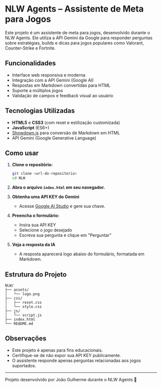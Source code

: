 # NLW Agents – Assistente de Meta para Jogos

Este projeto é um assistente de meta para jogos, desenvolvido durante o NLW Agents. Ele utiliza a API Gemini da Google para responder perguntas sobre estratégias, builds e dicas para jogos populares como Valorant, Counter-Strike e Fortnite.

## Funcionalidades

- Interface web responsiva e moderna
- Integração com a API Gemini (Google AI)
- Respostas em Markdown convertidas para HTML
- Suporte a múltiplos jogos
- Validação de campos e feedback visual ao usuário

## Tecnologias Utilizadas

- **HTML5** e **CSS3** (com reset e estilização customizada)
- **JavaScript** (ES6+)
- [Showdown.js](https://github.com/showdownjs/showdown) para conversão de Markdown em HTML
- API Gemini (Google Generative Language)

## Como usar

1. **Clone o repositório:**
   ```bash
   git clone <url-do-repositorio>
   cd NLW
   ```

2. **Abra o arquivo `index.html` em seu navegador.**

3. **Obtenha uma API KEY do Gemini**  
   - Acesse [Google AI Studio](https://aistudio.google.com/app/apikey) e gere sua chave.

4. **Preencha o formulário:**
   - Insira sua API KEY
   - Selecione o jogo desejado
   - Escreva sua pergunta e clique em "Perguntar"

5. **Veja a resposta da IA**  
   - A resposta aparecerá logo abaixo do formulário, formatada em Markdown.

## Estrutura do Projeto

```
NLW/
├── assets/
│   └── logo.png
├── css/
│   ├── reset.css
│   └── style.css
├── js/
│   └── script.js
├── index.html
└── README.md
```


## Observações

- Este projeto é apenas para fins educacionais.
- Certifique-se de não expor sua API KEY publicamente.
- O assistente responde apenas perguntas relacionadas aos jogos suportados.

---

Projeto desenvolvido por João Gulherme durante o NLW Agents 🚀